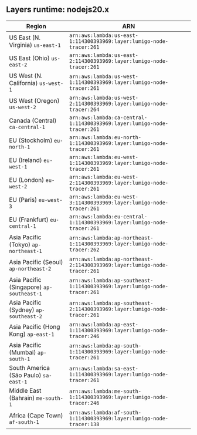 Layers runtime: nodejs20.x
----
| Region | ARN |
| --- | --- |
|US East (N. Virginia)  `us-east-1`|`arn:aws:lambda:us-east-1:114300393969:layer:lumigo-node-tracer:261`|
|US East (Ohio)  `us-east-2`|`arn:aws:lambda:us-east-2:114300393969:layer:lumigo-node-tracer:261`|
|US West (N. California)  `us-west-1`|`arn:aws:lambda:us-west-1:114300393969:layer:lumigo-node-tracer:261`|
|US West (Oregon)  `us-west-2`|`arn:aws:lambda:us-west-2:114300393969:layer:lumigo-node-tracer:264`|
|Canada (Central)  `ca-central-1`|`arn:aws:lambda:ca-central-1:114300393969:layer:lumigo-node-tracer:261`|
|EU (Stockholm)  `eu-north-1`|`arn:aws:lambda:eu-north-1:114300393969:layer:lumigo-node-tracer:261`|
|EU (Ireland)  `eu-west-1`|`arn:aws:lambda:eu-west-1:114300393969:layer:lumigo-node-tracer:261`|
|EU (London)  `eu-west-2`|`arn:aws:lambda:eu-west-2:114300393969:layer:lumigo-node-tracer:261`|
|EU (Paris)  `eu-west-3`|`arn:aws:lambda:eu-west-3:114300393969:layer:lumigo-node-tracer:261`|
|EU (Frankfurt)  `eu-central-1`|`arn:aws:lambda:eu-central-1:114300393969:layer:lumigo-node-tracer:261`|
|Asia Pacific (Tokyo)  `ap-northeast-1`|`arn:aws:lambda:ap-northeast-1:114300393969:layer:lumigo-node-tracer:262`|
|Asia Pacific (Seoul)  `ap-northeast-2`|`arn:aws:lambda:ap-northeast-2:114300393969:layer:lumigo-node-tracer:261`|
|Asia Pacific (Singapore)  `ap-southeast-1`|`arn:aws:lambda:ap-southeast-1:114300393969:layer:lumigo-node-tracer:261`|
|Asia Pacific (Sydney)  `ap-southeast-2`|`arn:aws:lambda:ap-southeast-2:114300393969:layer:lumigo-node-tracer:261`|
|Asia Pacific (Hong Kong)  `ap-east-1`|`arn:aws:lambda:ap-east-1:114300393969:layer:lumigo-node-tracer:246`|
|Asia Pacific (Mumbai)  `ap-south-1`|`arn:aws:lambda:ap-south-1:114300393969:layer:lumigo-node-tracer:261`|
|South America (São Paulo)  `sa-east-1`|`arn:aws:lambda:sa-east-1:114300393969:layer:lumigo-node-tracer:261`|
|Middle East (Bahrain)  `me-south-1`|`arn:aws:lambda:me-south-1:114300393969:layer:lumigo-node-tracer:246`|
|Africa (Cape Town)  `af-south-1`|`arn:aws:lambda:af-south-1:114300393969:layer:lumigo-node-tracer:138`|
